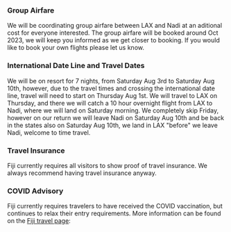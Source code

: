 ### Group Airfare

We will be coordinating group airfare between LAX and Nadi at an aditional cost for everyone interested. The group airfare will be booked around Oct 2023, we will keep you informed as we get closer to booking. If you would like to book your own flights please let us know.

### International Date Line and Travel Dates

We will be on resort for 7 nights, from Saturday Aug 3rd to Saturday Aug 10th, however, due to the travel times and crossing the international date line, travel will need to start on Thursday Aug 1st. We will travel to LAX on Thursday, and there we will catch a 10 hour overnight flight from LAX to Nadi, where we will land on Saturday morning. We completely skip Friday, however on our return we will leave Nadi on Saturday Aug 10th and be back in the states also on Saturday Aug 10th, we land in LAX "before" we leave Nadi, welcome to time travel. 


### Travel Insurance

Fiji currently requires all visitors to show proof of travel insurance. We always recommend having travel insurance anyway.

### COVID Advisory

Fiji currently requires travelers to have received the COVID vaccination, but continues to relax their entry requirements. More information can be found on the [Fiji travel page](https://www.fiji.travel/covid-19/travelling-to-fiji):